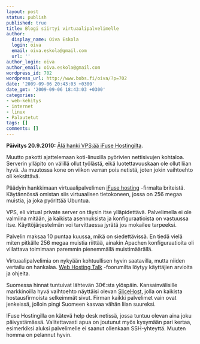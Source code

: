 ```yaml
---
layout: post
status: publish
published: true
title: Blogi siirtyi virtuaalipalvelimelle
author:
  display_name: Oiva Eskola
  login: oiva
  email: oiva.eskola@gmail.com
  url: ''
author_login: oiva
author_email: oiva.eskola@gmail.com
wordpress_id: 702
wordpress_url: http://www.bobs.fi/oiva/?p=702
date: '2009-09-06 20:43:03 +0300'
date_gmt: '2009-09-06 18:43:03 +0300'
categories:
- web-kehitys
- internet
- linux
- Palautetut
tags: []
comments: []
---
```

<p><strong>P&auml;ivitys 20.9.2010:</strong> <a href="http://www.bobs.fi/oiva/2010/09/19/halvalla-ei-saa-hyvaa/">&Auml;l&auml; hanki VPS:&auml;&auml; iFuse Hostingilta</a>.</p>
<p>Muutto pakotti ajattelemaan koti-linuxilla py&ouml;rivien nettisivujen kohtaloa. Serverin yll&auml;pito on v&auml;lill&auml; ollut ty&ouml;l&auml;st&auml;, eik&auml; luotettavuuskaan ole ollut liian hyv&auml;. Ja muutossa kone on viikon verran pois netist&auml;, joten jokin vaihtoehto oli keksitt&auml;v&auml;.</p>
<p>P&auml;&auml;dyin hankkimaan virtuaalipalvelimen <a href="http://www.ifusehosting.com/home">iFuse hosting</a> -firmalta briteist&auml;. K&auml;yt&auml;nn&ouml;ss&auml; omistan siis virtuaalisen tietokoneen, jossa on 256 megaa muistia, ja joka py&ouml;ritt&auml;&auml; Ubuntua.</p>
<p>VPS, eli virtual private server on t&auml;ysin itse yll&auml;pidett&auml;v&auml;. Palvelimella ei ole valmiina mit&auml;&auml;n, ja kaikista asennuksista ja konfiguraatioista on vastuussa itse. K&auml;ytt&ouml;j&auml;rjestelm&auml;n voi tarvittaessa jyr&auml;t&auml; jos mokailee tarpeeksi.</p>
<p>Palvelin maksaa 10 puntaa kuussa, mik&auml; on siedett&auml;viss&auml;. En tied&auml; viel&auml; miten pitk&auml;lle 256 megaa muistia riitt&auml;&auml;, ainakin Apachen konfiguraatioita oli viilattava toimimaan paremmin pienemm&auml;ll&auml; muistim&auml;&auml;r&auml;ll&auml;.</p>
<p>Virtuaalipalvelimia on nyky&auml;&auml;n kohtuullisen hyvin saatavilla, mutta niiden vertailu on hankalaa. <a href="http://www.webhostingtalk.com/forumdisplay.php?f=103">Web Hosting Talk</a> -foorumilta l&ouml;ytyy k&auml;ytt&auml;jien arvioita ja ohjeita.</p>
<p>Suomessa hinnat tuntuivat l&auml;htev&auml;n 30&euro;:sta yl&ouml;sp&auml;in. Kansainv&auml;lisille markkinoilla hyv&auml; vaihtoehto n&auml;ytt&auml;isi olevan <a href="http://www.slicehost.com/">SliceHost</a>, jolla on kaikista hostausfirmoista selkeimm&auml;t sivut. Firman kaikki palvelimet vain ovat jenkeiss&auml;, jolloin pingi Suomeen kasvaa v&auml;h&auml;n liian suureksi.</p>
<p>IFuse Hostingilla on k&auml;tev&auml; help desk netiss&auml;, jossa tuntuu olevan aina joku p&auml;ivyst&auml;m&auml;ss&auml;. Valitettavasti apua on joutunut my&ouml;s kysym&auml;&auml;n pari kertaa, esimerkiksi aluksi palvelimelle ei saanut ollenkaan SSH-yhteytt&auml;. Muuten homma on pelannut hyvin.</p>
